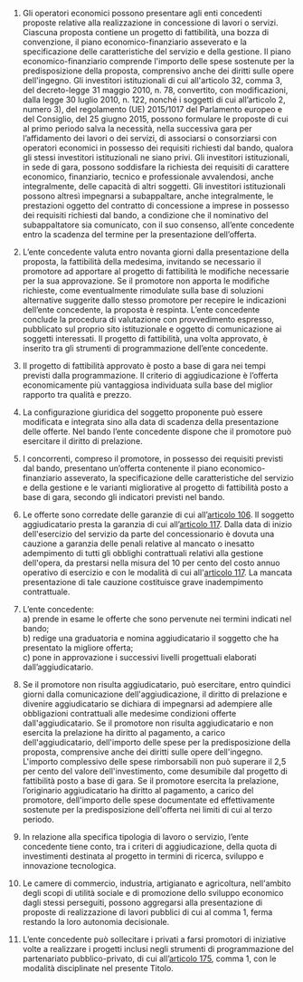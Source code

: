 1. Gli operatori economici possono presentare agli enti concedenti proposte relative alla realizzazione in concessione di lavori o servizi. Ciascuna proposta contiene un progetto di fattibilità, una bozza di convenzione, il piano economico-finanziario asseverato e la specificazione delle caratteristiche del servizio e della gestione. Il piano economico-finanziario comprende l'importo delle spese sostenute per la predisposizione della proposta, comprensivo anche dei diritti sulle opere dell'ingegno. Gli investitori istituzionali di cui all'articolo 32, comma 3, del decreto-legge 31 maggio 2010, n. 78, convertito, con modificazioni, dalla legge 30 luglio 2010, n. 122, nonché i soggetti di cui all’articolo 2, numero 3), del regolamento (UE) 2015/1017 del Parlamento europeo e del Consiglio, del 25 giugno 2015, possono formulare le proposte di cui al primo periodo salva la necessità, nella successiva gara per l’affidamento dei lavori o dei servizi, di associarsi o consorziarsi con operatori economici in possesso dei requisiti richiesti dal bando, qualora gli stessi investitori istituzionali ne siano privi. Gli investitori istituzionali, in sede di gara, possono soddisfare la richiesta dei requisiti di carattere economico, finanziario, tecnico e professionale avvalendosi, anche integralmente, delle capacità di altri soggetti. Gli investitori istituzionali possono altresì impegnarsi a subappaltare, anche integralmente, le prestazioni oggetto del contratto di concessione a imprese in possesso dei requisiti richiesti dal bando, a condizione che il nominativo del subappaltatore sia comunicato, con il suo consenso, all’ente concedente entro la scadenza del termine per la presentazione dell’offerta.

2. L’ente concedente valuta entro novanta giorni dalla presentazione della proposta, la fattibilità della medesima, invitando se necessario il promotore ad apportare al progetto di fattibilità le modifiche necessarie per la sua approvazione. Se il promotore non apporta le modifiche richieste, come eventualmente rimodulate sulla base di soluzioni alternative suggerite dallo stesso promotore per recepire le indicazioni dell’ente concedente, la proposta è respinta. L’ente concedente conclude la procedura di valutazione con provvedimento espresso, pubblicato sul proprio sito istituzionale e oggetto di comunicazione ai soggetti interessati. Il progetto di fattibilità, una volta approvato, è inserito tra gli strumenti di programmazione dell’ente concedente.

3. Il progetto di fattibilità approvato è posto a base di gara nei tempi previsti dalla programmazione. Il criterio di aggiudicazione è l’offerta economicamente più vantaggiosa individuata sulla base del miglior rapporto tra qualità e prezzo.

4. La configurazione giuridica del soggetto proponente può essere modificata e integrata sino alla data di scadenza della presentazione delle offerte. Nel bando l’ente concedente dispone che il promotore può esercitare il diritto di prelazione.

5. I concorrenti, compreso il promotore, in possesso dei requisiti previsti dal bando, presentano un’offerta contenente il piano economico-finanziario asseverato, la specificazione delle caratteristiche del servizio e della gestione  e le varianti migliorative al progetto di fattibilità posto a base di gara, secondo gli indicatori previsti nel bando.

6. Le offerte sono corredate delle garanzie di cui all’[articolo 106](/index.html?article=articolo-106&version=1). Il soggetto aggiudicatario presta la garanzia di cui all’[articolo 117](/index.html?article=articolo-117&version=1). Dalla data di inizio dell'esercizio del servizio da parte del concessionario è dovuta una cauzione a garanzia delle penali relative al mancato o inesatto adempimento di tutti gli obblighi contrattuali relativi alla gestione dell'opera, da prestarsi nella misura del 10 per cento del costo annuo operativo di esercizio e con le modalità di cui all'[articolo 117](/index.html?article=articolo-117&version=1). La mancata presentazione di tale cauzione costituisce grave inadempimento contrattuale.

7. L’ente concedente:<br>a) prende in esame le offerte che sono pervenute nei termini indicati nel bando;<br>b) redige una graduatoria e nomina aggiudicatario il soggetto che ha presentato la migliore offerta;<br>c) pone in approvazione i successivi livelli progettuali elaborati dall’aggiudicatario.

8. Se il promotore non risulta aggiudicatario, può esercitare, entro quindici giorni dalla comunicazione dell'aggiudicazione, il diritto di prelazione e divenire aggiudicatario se dichiara di impegnarsi ad adempiere alle obbligazioni contrattuali alle medesime condizioni offerte dall'aggiudicatario. Se il promotore non risulta aggiudicatario e non esercita la prelazione ha diritto al pagamento, a carico dell'aggiudicatario, dell'importo delle spese per la predisposizione della proposta, comprensive anche dei diritti sulle opere dell'ingegno. L'importo complessivo delle spese rimborsabili non può superare il 2,5 per cento del valore dell'investimento, come desumibile dal progetto di fattibilità posto a base di gara. Se il promotore esercita la prelazione, l’originario aggiudicatario ha diritto al pagamento, a carico del promotore, dell'importo delle spese documentate ed effettivamente sostenute per la predisposizione dell'offerta nei limiti di cui al terzo periodo.

9. In relazione alla specifica tipologia di lavoro o servizio, l’ente concedente tiene conto, tra i criteri di aggiudicazione, della quota di investimenti destinata al progetto in termini di ricerca, sviluppo e innovazione tecnologica.

10. Le camere di commercio, industria, artigianato e agricoltura, nell'ambito degli scopi di utilità sociale e di promozione dello sviluppo economico dagli stessi perseguiti, possono aggregarsi alla presentazione di proposte di realizzazione di lavori pubblici di cui al comma 1, ferma restando la loro autonomia decisionale.

11. L’ente concedente può sollecitare i privati a farsi promotori di iniziative volte a realizzare i progetti inclusi negli strumenti di programmazione del partenariato pubblico-privato, di cui all’[articolo 175](/index.html?article=articolo-175&version=1), comma 1, con le modalità disciplinate nel presente Titolo.
